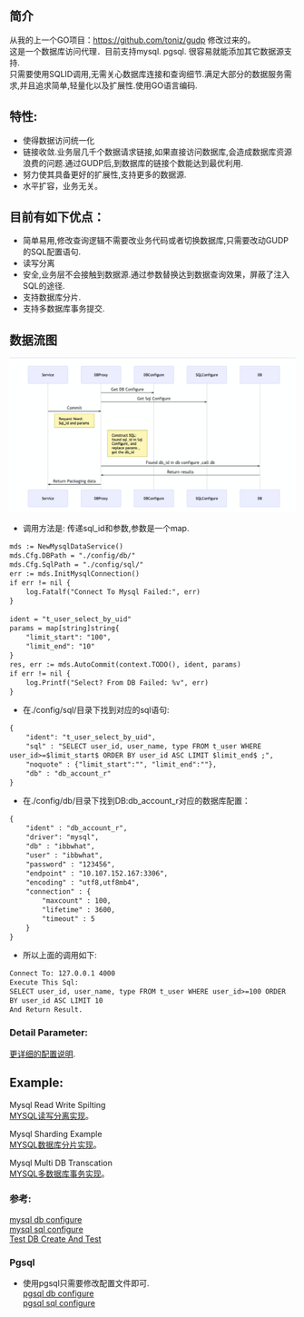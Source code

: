 ## 简介
从我的上一个GO项目：https://github.com/toniz/gudp 修改过来的。  
这是一个数据库访问代理．目前支持mysql. pgsql. 很容易就能添加其它数据源支持.  
只需要使用SQLID调用,无需关心数据库连接和查询细节.满足大部分的数据服务需求,并且追求简单,轻量化以及扩展性.使用GO语言编码.  

## 特性:
* 使得数据访问统一化
* 链接收敛.业务层几千个数据请求链接,如果直接访问数据库,会造成数据库资源浪费的问题.通过GUDP后,到数据库的链接个数能达到最优利用.
* 努力使其具备更好的扩展性,支持更多的数据源.
* 水平扩容，业务无关。

## 目前有如下优点：
* 简单易用,修改查询逻辑不需要改业务代码或者切换数据库,只需要改动GUDP的SQL配置语句.
* 读写分离
* 安全,业务层不会接触到数据源.通过参数替换达到数据查询效果，屏蔽了注入SQL的途径.
* 支持数据库分片.  
* 支持多数据库事务提交.  


## 数据流图
![测试](../doc/uml/uml.png)

* 调用方法是: 传递sql_id和参数,参数是一个map.  
```
mds := NewMysqlDataService()
mds.Cfg.DBPath = "./config/db/"
mds.Cfg.SqlPath = "./config/sql/"
err := mds.InitMysqlConnection()
if err != nil {
    log.Fatalf("Connect To Mysql Failed:", err)
}

ident = "t_user_select_by_uid"
params = map[string]string{
    "limit_start": "100",
    "limit_end": "10"
}
res, err := mds.AutoCommit(context.TODO(), ident, params)
if err != nil {
    log.Printf("Select? From DB Failed: %v", err)
}
```

* 在./config/sql/目录下找到对应的sql语句:   
```
{
    "ident": "t_user_select_by_uid",
    "sql" : "SELECT user_id, user_name, type FROM t_user WHERE user_id>=$limit_start$ ORDER BY user_id ASC LIMIT $limit_end$ ;",
    "noquote" : {"limit_start":"", "limit_end":""},
    "db" : "db_account_r"
}
```  

* 在./config/db/目录下找到DB:db_account_r对应的数据库配置：  
```
{
    "ident" : "db_account_r",
    "driver": "mysql",
    "db" : "ibbwhat",
    "user" : "ibbwhat",
    "password" : "123456",
    "endpoint" : "10.107.152.167:3306",
    "encoding" : "utf8,utf8mb4",
    "connection" : {
        "maxcount" : 100,
        "lifetime" : 3600,
        "timeout" : 5
    }
}
```

* 所以上面的调用如下:   
```
Connect To: 127.0.0.1 4000 
Execute This Sql:
SELECT user_id, user_name, type FROM t_user WHERE user_id>=100 ORDER BY user_id ASC LIMIT 10 
And Return Result.
```

### Detail Parameter:  
[更详细的配置说明](../doc/dbproxy_parameter.md).  

## Example:
Mysql Read Write Spilting  
[MYSQL读写分离实现](../doc/dbproxy_read_write_split.md)。 

Mysql Sharding Example  
[MYSQL数据库分片实现](../doc/dbproxy_sharding.md)。 

Mysql Multi DB Transcation  
[MYSQL多数据库事务实现](../doc/dbproxy_multi_db_transaction.md)。 


### 参考:  
[mysql db configure](example/db)  
[mysql sql configure](example/sql)   
[Test DB Create And Test](dbproxy_test.go)    


### Pgsql
* 使用pgsql只需要修改配置文件即可.   
[pgsql db configure](example/db/pg_account.json)    
[pgsql sql configure](example/sql/pgsql_account.json)   


